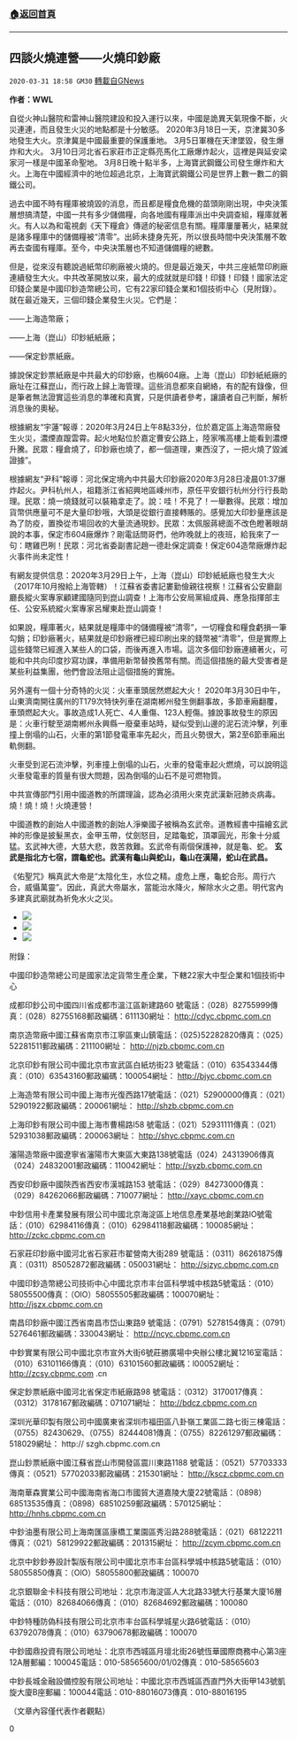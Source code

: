 ###  [:house:返回首頁](https://github.com/ourhimalayas/txt)
---

## 四談火燒連營——火燒印鈔廠
`2020-03-31 18:58 GM30` [轉載自GNews](https://gnews.org/zh-hant/157703/)

**作者：WWL**

自從火神山醫院和雷神山醫院建設和投入運行以來，中國是詭異天氣現像不斷，火災連連，而且發生火災的地點都是十分敏感。 2020年3月18日一天，京津冀30多地發生大火。京津冀是中國最重要的保護重地。 3月5日軍機在天津墜毀，發生爆炸和大火。 3月10日河北省石家莊市正定縣亮馬化工廠爆炸起火，這裡是與延安梁家河一樣是中國革命聖地。 3月8日晚十點半多，上海寶武鋼鐵公司發生爆炸和大火。上海在中國經濟中的地位超過北京，上海寶武鋼鐵公司是世界上數一數二的鋼鐵公司。

過去中國不時有糧庫被燒毀的消息，而且都是糧食危機的苗頭剛剛出現，中央決策層想搞清楚，中國一共有多少儲備糧，向各地國有糧庫派出中央調查組，糧庫就著火。有人以為和電視劇《天下糧倉》傳遞的秘密信息有關。糧庫屢屢著火，結果就是諸多糧庫中的儲備糧被“清零”。出師未捷身先死，所以很長時間中央決策層不敢再去查國有糧庫。至今，中央決策層也不知道儲備糧的總數。

但是，從來沒有聽說過紙幣印刷廠被火燒的。但是最近幾天，中共三座紙幣印刷廠連續發生大火。中共改革開放以來，最大的成就就是印錢！印錢！印錢！國家法定印錢企業是中國印鈔造幣總公司，它有22家印錢企業和1個技術中心（見附錄）。就在最近幾天，三個印錢企業發生火災。它們是：

——上海造幣廠；

——上海（崑山）印鈔紙紙廠；

——保定鈔票紙廠。

據說保定鈔票紙廠是中共最大的印鈔廠，也稱604廠。上海（崑山）印鈔紙紙廠的廠址在江蘇崑山，而行政上歸上海管理。這些消息都來自網絡，有的配有錄像，但是筆者無法證實這些消息的準確和真實，只是供讀者參考，讓讀者自己判斷，解析消息後的奧秘。

根據網友“宇蓮”報導：2020年3月24日上午8點33分，位於嘉定區上海造幣廠發生火災，濃煙直躥雲霄。起火地點位於嘉定曹安公路上，陸家嘴高樓上能看到濃煙升騰。民眾：糧倉燒了，印鈔廠也燒了，都一個道理，東西沒了，一把火燒了毀滅證據”。

根據網友“尹科”報導：河北保定境內中共最大印鈔廠2020年3月28日凌晨01:37爆炸起火。尹科杭州人，祖籍浙江省紹興地區嵊州市，原任平安銀行杭州分行行長助理。民眾：燒一燒錢就可以裝箱拿走了。說：哇！不見了！一舉數得。民眾：增加貨幣供應量可不是大量印鈔哦，大頭是從銀行直接轉賬的。感覺加大印鈔量應該是為了防疫，置換從市場回收的大量流通現鈔。民眾：太佩服蔣總面不改色瞪著眼胡說的本事，保定市604廠爆炸？剛電話問哥們，他昨晚就上的夜班，給我來了一句：瞎雞巴咧！民眾：河北省委副書記趙一德赴保定調查！保定604造幣廠爆炸起火事件尚未定性！

有網友提供信息：2020年3月29日上午，上海（崑山）印鈔紙紙廠也發生大火（2017年10月撥給上海管轄）！江蘇省委書記婁勤儉親往視察！江蘇省公安廳副廳長縱火案專家顧建國隨同到崑山調查！上海市公安局黨組成員、應急指揮部主任、公安系統縱火案專家呂耀東赴崑山調查！

如果說，糧庫著火，結果就是糧庫中的儲備糧被“清零”，一切糧食和糧食虧損一筆勾銷；印鈔廠著火，結果就是印鈔廠裡已經印刷出來的錢幣被“清零”，但是實際上這些錢幣已經進入某些人的口袋，而後再進入市場。這次多個印鈔廠連續著火，可能和中共向印度抄寫功課，準備用新幣替換舊幣有關。而這個措施的最大受害者是某些利益集團，他們會設法阻止這個措施的實施。

另外還有一個十分奇特的火災：火車車頭居然燃起大火！ 2020年3月30日中午，山東濟南開往廣州的T179次特快列車在湖南郴州發生側翻事故，多節車廂翻覆，車頭燃起大火。事故造成1人死亡、4人重傷、123人輕傷。據說事故發生的原因是：火車行駛至湖南郴州永興縣一廢棄車站時，疑似受到山邊的泥石流沖擊，列車撞上倒塌的山石，火車的第1節發電車率先起火，而且火勢很大，第2至6節車廂出軌側翻。

火車受到泥石流沖擊，列車撞上倒塌的山石，火車的發電車起火燃燒，可以說明這火車發電車的質量有很大問題，因為倒塌的山石不是可燃物質。

中共宣傳部門引用中國道教的所謂理論，認為必須用火來克武漢新冠肺炎病毒。燒！燒！燒！火燒連營！

中國道教的創始人中國道教的創始人淨樂國子被稱為玄武帝。道教經書中描繪玄武神的形像是披髮黑衣，金甲玉帶，仗劍怒目，足踏龜蛇，頂罩圓光，形象十分威猛。玄武神大德，大慈大悲，救苦救難。玄武帝有兩個保護神，就是龜、蛇。 **玄武是指北方七宿，謂龜蛇也。武漢有龜山與蛇山，龜山在漢陽，蛇山在武昌。**

《佑聖咒》稱真武大帝是“太陰化生，水位之精。虛危上應，龜蛇合形。周行六合，威懾萬靈”。因此，真武大帝屬水，當能治水降火，解除水火之患。明代宮內多建真武廟就為祈免水火之災。

- ![](https://s3-ap-northeast-1.amazonaws.com/news.guo.offload.media/wp-content/uploads/2020/03/30223056/1-157.png)
- ![](https://s3-ap-northeast-1.amazonaws.com/news.guo.offload.media/wp-content/uploads/2020/03/30223120/2-110.png)
- ![](https://s3-ap-northeast-1.amazonaws.com/news.guo.offload.media/wp-content/uploads/2020/03/30223148/3-2-33.png)


附錄：

中國印鈔造幣總公司是國家法定貨幣生產企業，下轄22家大中型企業和1個技術中心

成都印鈔公司中國四川省成都市溫江區新建路60 號電話：（028）82755999傳真：（028）82755168郵政編碼：611130網址： http://cdyc.cbpmc.com.cn

南京造幣廠中國江蘇省南京市江寧區東山鎮電話：（025}52282820傳真：（025）52281511郵政編碼：211100網址： http://njzb.cbpmc.com.cn

北京印鈔有限公司中國北京市宣武區白紙坊街23 號電話：（010）63543344傳真：（010）63543160郵政編碼：100054網址： http://bjyc.cbpmc.com.cn

上海造幣有限公司中國上海市光復西路17號電話：（021）52900000傳真：（021）52901922郵政編碼：200061網址： http://shzb.cbpmc.com.cn

上海印鈔有限公司中國上海市曹楊路l58 號電話：（021）52931111傳真：（021）52931038郵政編碼：200063網址： http://shyc.cbpmc.com.cn

瀋陽造幣廠中國遼寧省瀋陽市大東區大東路138號電話（024）24313906傳真（024）24832001郵政編碼：110042網址： http://syzb.cbpmc.com.cn

西安印鈔廠中國陝西省西安市漢城路153 號電話：（029）84273000傳真：（029）84262066郵政編碼：710077網址： http://xayc.cbpmc.com.cn

中鈔信用卡產業發展有限公司中國北京海淀區上地信息產業基地創業路lO號電話：（010）62984116傳真：（010）62984118郵政編碼：100085網址： http://zckc.cbpmc.com.cn

石家莊印鈔廠中國河北省石家莊市翟營南大街289 號電話：（0311）86261875傳真：（0311）85052872郵政編碼：050031網址： http://sjzyc.cbpmc.com.cn

中國印鈔造幣總公司技術中心中國北京市丰台區科學城中核路5號電話：（010）58055500傳真：（OlO）58055505郵政編碼：100070網址： http://jszx.cbpmc.com.cn

南昌印鈔廠中國江西省南昌市岱山東路9 號電話：（0791）5278154傳真：（0791）5276461郵政編碼：330043網址： http://ncyc.cbpmc.com.cn

中鈔實業有限公司中國北京市宣外大街6號莊勝廣場中央辦公樓北翼1216室電話：（010）63101166傳真：（010）63101560郵政編碼：l00052網址： http://zcsy.cbpmc.com .cn

保定鈔票紙廠中國河北省保定市紙廠路98 號電話：（0312）3170017傳真：（0312）3178167郵政編碼：071071網址： http://bdcz.cbpmc.com.cn

深圳光華印製有限公司中國廣東省深圳市福田區八卦嶺工業區二路七街三棟電話：（0755）82430629、（0755）82444081傳真：（0755）82261297郵政編碼：518029網址： http:// szgh.cbpmc.com.cn

崑山鈔票紙廠中國江蘇省崑山市開發區震川東路1188 號電話：（0521）57703333傳真：（0521）57702033郵政編碼：215301網址： http://kscz.cbpmc.com.cn

海南華森實業公司中國海南省海口市國貿大道嘉陵大廈22號電話：（0898）68513535傳真：（0898）68510259郵政編碼：570125網址： http://hnhs.cbpmc.com.cn

中鈔油墨有限公司上海南匯區康橋工業園區秀沿路288號電話：（021）68122211傳真：（021）58129922郵政編碼：201315網址： http://zcym.cbpmc.com.cn

北京中鈔鈔券設計製版有限公司中國北京市丰台區科學城中核路5號電話：（010）58055850傳真：（OlO）58055800郵政編碼：100070

北京銀聯金卡科技有限公司地址：北京市海淀區人大北路33號大行基業大廈16層電話：（010）82684066傳真：（010）82684692郵政編碼：100080

中鈔特種防偽科技有限公司北京市丰台區科學城星火路6號電話：（010）63792078傳真：（010）63790678郵政編碼：100070

中鈔國鼎投資有限公司地址：北京市西城區月壇北街26號恆華國際商務中心第3座12A層郵編：100045電話：010-58565600/01/02傳真：010-58565603

中鈔長城金融設備控股有限公司地址：中國北京市西城區西直門外大街甲143號凱旋大廈B座郵編：100044電話：010-88016073傳真：010-88016195

（文章內容僅代表作者觀點）

0
